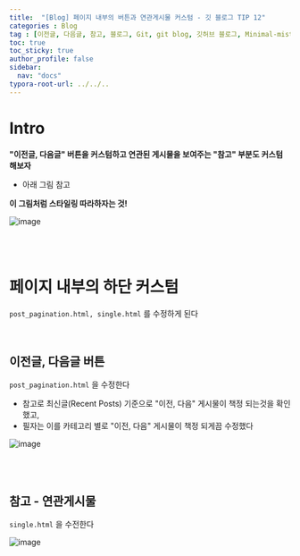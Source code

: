 ```yaml
---
title:  "[Blog] 페이지 내부의 버튼과 연관게시물 커스텀 - 깃 블로그 TIP 12"
categories : Blog
tag : [이전글, 다음글, 참고, 블로그, Git, git blog, 깃허브 블로그, Minimal-mistakes, 지킬, jekyll]
toc: true
toc_sticky: true
author_profile: false
sidebar:
  nav: "docs"
typora-root-url: ../../..
---
```




# Intro

**"이전글, 다음글" 버튼을 커스텀하고 연관된 게시물을 보여주는 "참고" 부분도 커스텀 해보자**

* 아래 그림 참고



**이 그림처럼 스타일링 따라하자는 것!**

![image](https://github.com/BH946/bh946.github.io/assets/80165014/48a7e24f-ce28-4364-b5cf-d6d65aceecab)   

<br><br>

# 페이지 내부의 하단 커스텀

`post_pagination.html, single.html` 를 수정하게 된다

<br>

## 이전글, 다음글 버튼

`post_pagination.html` 을 수정한다

* 참고로 최신글(Recent Posts) 기준으로 "이전, 다음" 게시물이 책정 되는것을 확인했고,
* 필자는 이를 카테고리 별로 "이전, 다음" 게시물이 책정 되게끔 수정했다

![image](https://github.com/BH946/bh946.github.io/assets/80165014/b3c26d8b-302d-442d-afea-1842051fe8e1) 

<br><br>

## 참고 - 연관게시물

`single.html` 을 수전한다

![image](https://github.com/BH946/bh946.github.io/assets/80165014/c241bc05-2a4b-4c14-b89f-827a5f4d20b2) 
